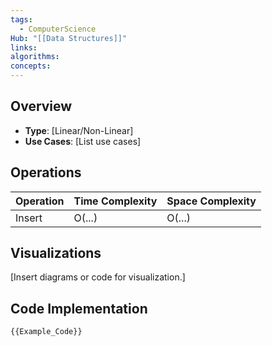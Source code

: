 ```yaml
---
tags:
  - ComputerScience
Hub: "[[Data Structures]]"
links: 
algorithms: 
concepts:
---
```


## Overview
- **Type**: [Linear/Non-Linear]
- **Use Cases**: [List use cases]

## Operations
| Operation | Time Complexity | Space Complexity |
| --------- | --------------- | ---------------- |
| Insert    | O(...)          | O(...)           |

## Visualizations
[Insert diagrams or code for visualization.]


## Code Implementation
```{{Example_Code}}```